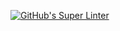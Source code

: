 [![GitHub's Super Linter](https://github.com/ICS2O-Programming-NathanA/Unit1-02-HTML-Images/workflows/GitHub's%20Super%20Linter/badge.svg)](https://github.com/ICS2O-Programming-NathanA/Unit1-02-HTML-Images/actions)